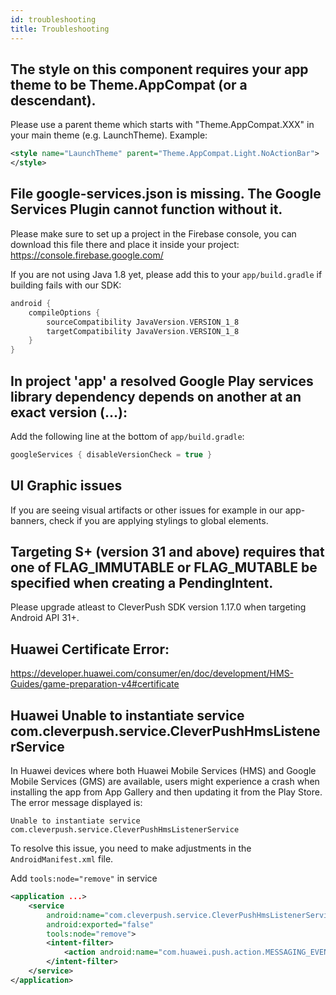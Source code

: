 ```yaml
---
id: troubleshooting
title: Troubleshooting
---
```


## The style on this component requires your app theme to be Theme.AppCompat (or a descendant).

Please use a parent theme which starts with "Theme.AppCompat.XXX" in your main theme (e.g. LaunchTheme).
Example:

```xml
<style name="LaunchTheme" parent="Theme.AppCompat.Light.NoActionBar">
</style>
```

## File google-services.json is missing. The Google Services Plugin cannot function without it.

Please make sure to set up a project in the Firebase console, you can download this file there and place it inside your project: https://console.firebase.google.com/


If you are not using Java 1.8 yet, please add this to your `app/build.gradle` if building fails with our SDK:

```groovy
android {
    compileOptions {
        sourceCompatibility JavaVersion.VERSION_1_8
        targetCompatibility JavaVersion.VERSION_1_8
    }
}
```

## In project 'app' a resolved Google Play services library dependency depends on another at an exact version (...):

Add the following line at the bottom of `app/build.gradle`:

```groovy
googleServices { disableVersionCheck = true }
```

## UI Graphic issues
If you are seeing visual artifacts or other issues for example in our app-banners, check if you are applying stylings to global elements. 

##  Targeting S+ (version 31 and above) requires that one of FLAG_IMMUTABLE or FLAG_MUTABLE be specified when creating a PendingIntent.

Please upgrade atleast to CleverPush SDK version 1.17.0 when targeting Android API 31+.


## Huawei Certificate Error:

https://developer.huawei.com/consumer/en/doc/development/HMS-Guides/game-preparation-v4#certificate

## Huawei Unable to instantiate service com.cleverpush.service.CleverPushHmsListenerService

In Huawei devices where both Huawei Mobile Services (HMS) and Google Mobile Services (GMS) are available, users might experience a crash when installing the app from App Gallery and then updating it from the Play Store. The error message displayed is:

`Unable to instantiate service com.cleverpush.service.CleverPushHmsListenerService`

To resolve this issue, you need to make adjustments in the `AndroidManifest.xml` file.

Add `tools:node="remove"` in service

```xml
<application ...>
    <service
        android:name="com.cleverpush.service.CleverPushHmsListenerService"
        android:exported="false"
        tools:node="remove">
        <intent-filter>
            <action android:name="com.huawei.push.action.MESSAGING_EVENT" />
        </intent-filter>
    </service>
</application>
```
